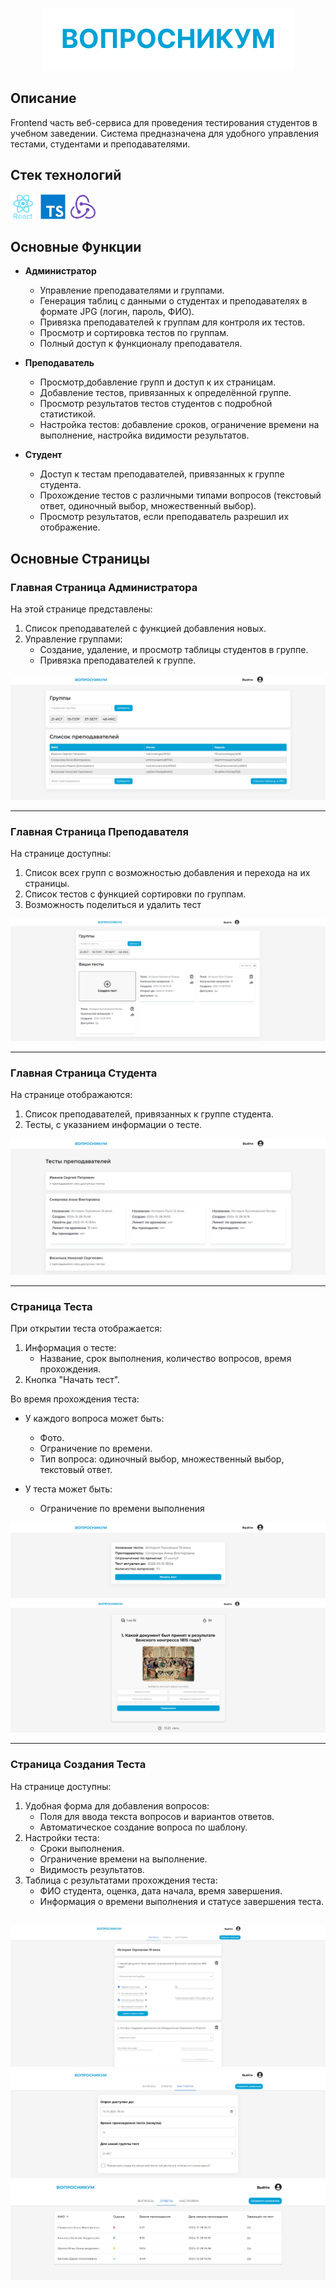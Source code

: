 
<p align="center">
  <img src="https://raw.githubusercontent.com/pashkov256/media/refs/heads/main/voprosnikum/logo.png" alt="Project Banner" />
</p>

## Описание
Frontend часть веб-сервиса для проведения тестирования студентов в учебном заведении. Система предназначена для удобного управления тестами, студентами и преподавателями.


## Стек технологий
<div>
<img src="https://raw.githubusercontent.com/devicons/devicon/refs/heads/master/icons/react/react-original-wordmark.svg" title="React" alt="React" width="40" height="40"/>&nbsp;
<img src="https://raw.githubusercontent.com/devicons/devicon/refs/heads/master/icons/typescript/typescript-original.svg" title="JavaScript" alt="JavaScript" width="40" height="40"/>&nbsp;
<img src="https://raw.githubusercontent.com/devicons/devicon/refs/heads/master/icons/redux/redux-original.svg" title="Redux" alt="Redux " width="40" height="40"/>&nbsp;
</div>



## Основные Функции

- **Администратор**
    - Управление преподавателями и группами.
    - Генерация таблиц с данными о студентах и преподавателях в формате JPG (логин, пароль, ФИО).
    - Привязка преподавателей к группам для контроля их тестов.
    - Просмотр и сортировка тестов по группам.
    - Полный доступ к функционалу преподавателя.

- **Преподаватель**
    - Просмотр,добавление групп и доступ к их страницам.
    - Добавление тестов, привязанных к определённой группе.
    - Просмотр результатов тестов студентов с подробной статистикой.
    - Настройка тестов: добавление сроков, ограничение времени на выполнение, настройка видимости результатов.

- **Студент**
    - Доступ к тестам преподавателей, привязанных к группе студента.
    - Прохождение тестов с различными типами вопросов (текстовый ответ, одиночный выбор, множественный выбор).
    - Просмотр результатов, если преподаватель разрешил их отображение.



## Основные Страницы

### Главная Страница Администратора

На этой странице представлены:
1. Список преподавателей с функцией добавления новых.
2. Управление группами:
    - Создание, удаление, и просмотр таблицы студентов в группе.
    - Привязка преподавателей к группе.


![Admin main](https://raw.githubusercontent.com/pashkov256/media/refs/heads/main/voprosnikum/page_admin_main.png)

---

### Главная Страница Преподавателя

На странице доступны:
1. Список всех групп с возможностью добавления и перехода на их страницы.
2. Список тестов с функцией сортировки по группам.
3. Возможность поделиться и удалить тест

![Teacher main](https://raw.githubusercontent.com/pashkov256/media/refs/heads/main/voprosnikum/page_teacher_main.png)

---

### Главная Страница Студента

На странице отображаются:
1. Список преподавателей, привязанных к группе студента.
2. Тесты, с указанием информации о тесте.

![Student main](https://raw.githubusercontent.com/pashkov256/media/refs/heads/main/voprosnikum/page_student_main.png)

---

### Страница Теста

При открытии теста отображается:
1. Информация о тесте:
    - Название, срок выполнения, количество вопросов, время прохождения.
2. Кнопка "Начать тест".

Во время прохождения теста:
- У каждого вопроса может быть:
    - Фото.
    - Ограничение по времени.
    - Тип вопроса: одиночный выбор, множественный выбор, текстовый ответ.
  

- У теста может быть:
  - Ограничение по времени выполнения
  
![test start](https://raw.githubusercontent.com/pashkov256/media/refs/heads/main/voprosnikum/page_test_start.png)
![test question](https://raw.githubusercontent.com/pashkov256/media/refs/heads/main/voprosnikum/page_test_question.png)

---

### Страница Создания Теста

На странице доступны:
1. Удобная форма для добавления вопросов:
    - Поля для ввода текста вопросов и вариантов ответов.
    - Автоматическое создание вопроса по шаблону.
2. Настройки теста:
    - Сроки выполнения.
    - Ограничение времени на выполнение.
    - Видимость результатов.
3. Таблица с результатами прохождения теста:
    - ФИО студента, оценка, дата начала, время завершения.
    - Информация о времени выполнения и статусе завершения теста.


![test edit form](https://raw.githubusercontent.com/pashkov256/media/refs/heads/main/voprosnikum/page_test_edit.png)
![test start](https://raw.githubusercontent.com/pashkov256/media/refs/heads/main/voprosnikum/page_test_settings.png)
![test stats](https://raw.githubusercontent.com/pashkov256/media/refs/heads/main/voprosnikum/page_test_stats.png)
---


